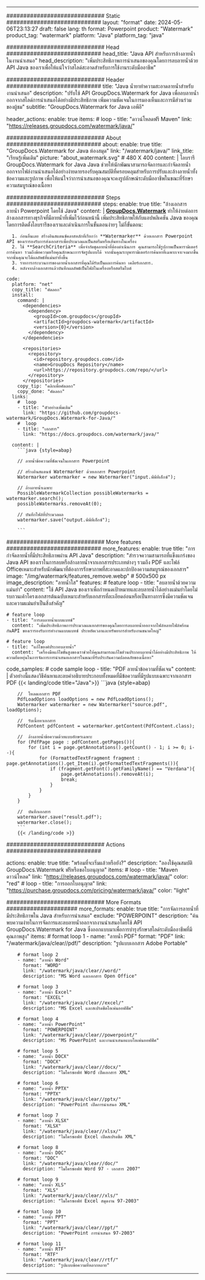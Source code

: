 
---
############################# Static ############################
layout: "format"
date:  2024-05-06T23:13:27
draft: false
lang: th
format: Powerpoint
product: "Watermark"
product_tag: "watermark"
platform: "Java"
platform_tag: "java"

############################# Head ############################
head_title: "Java API สำหรับการล้างลายน้ำในงานนำเสนอ"
head_description: "เพิ่มประสิทธิภาพการนำเสนอของคุณโดยการลบลายน้ำด้วย API Java ของเราเพื่อให้แน่ใจว่าสไลด์สะอาดสำหรับการใช้งานระดับมืออาชีพ"

############################# Header ############################
title: "Java น้ำยาทำความสะอาดลายน้ำสำหรับงานนำเสนอ" 
description: "ปรับใช้ API GroupDocs.Watermark for Java เพื่อลบลายน้ำออกจากสไลด์การนำเสนอได้อย่างมีประสิทธิภาพ เพิ่มความชัดเจนในการมองเห็นและการมีส่วนร่วมของผู้ชม"
subtitle: "GroupDocs.Watermark for Java เอพีอี" 

header_actions:
  enable: true
  items:
    #  loop
    - title: "ดาวน์โหลดฟรี Maven"
      link: "https://releases.groupdocs.com/watermark/java/"
      
############################# About ############################
about:
    enable: true
    title: "GroupDocs.Watermark for Java ห้องสมุด"
    link: "/watermark/java/"
    link_title: "เรียนรู้เพิ่มเติม"
    picture: "about_watermark.svg" # 480 X 400
    content: |
       ไลบรารี GroupDocs.Watermark for Java Java ช่วยให้นักพัฒนาสามารถจัดการและกำจัดลายน้ำออกจากไฟล์งานนำเสนอได้อย่างง่ายดายรองรับคุณสมบัติที่ครอบคลุมสำหรับการปรับและล้างลายน้ำทั้งข้อความและรูปภาพ เพื่อให้แน่ใจว่าการนำเสนอของคุณจะคงรูปลักษณ์ระดับมืออาชีพในขณะที่รักษาความสมบูรณ์ของเนื้อหา

############################# Steps ############################
steps:
    enable: true
    title: "ล้างเอกสารลายน้ำ Powerpoint โดยใช้ Java"
    content: |
      **[GroupDocs.Watermark](https://products.groupdocs.com/watermark/java/)** ทำให้ง่ายต่อการล้างเอกสารทางธุรกิจที่มีลายน้ำที่เพิ่มไว้ก่อนหน้านี้ เพิ่มประสิทธิภาพให้กับแอปพลิเคชัน Java ของคุณโดยการติดตั้งไลบรารีของเราและดำเนินการในขั้นตอนง่ายๆ ไม่กี่ขั้นตอน:
      
      1. ก่อนอื่นเลย สร้างอินสแตนซ์คลาสหลักที่เรียกว่า **Watermarker** ด้วยเอกสาร Powerpoint API ของเรารองรับการส่งเอกสารเพื่อประมวลผลเป็นสตรีมหรือเส้นทางในเครื่อง
      2. ใช้ **SearchCriteria** เพื่อจำกัดชุดลายน้ำที่ต้องดำเนินการ คุณสามารถใช้รูปภาพเป็นพารามิเตอร์การค้นหา รวมถึงข้อความหรือคุณลักษณะการจัดรูปแบบได้ จากนั้นคุณระบุพารามิเตอร์การค้นหาที่เฉพาะเจาะจงมากขึ้น จากนั้นคุณจะได้ผลลัพธ์ที่แม่นยำยิ่งขึ้น
      3. รายการกระบวนการของลายน้ำเอกสารที่คุณได้รับเป็นผลการค้นหา เคลียร์เอกสาร.
      4. หลังจากล้างเอกสารแล้วบันทึกผลลัพธ์เป็นไฟล์ในเครื่องหรือสตรีมไบต์
   
    code:
      platform: "net"
      copy_title: "คัดลอก"
      install:
        command: |
          <dependencies>
            <dependency>
              <groupId>com.groupdocs</groupId>
              <artifactId>groupdocs-watermark</artifactId>
              <version>{0}</version>
            </dependency>
          </dependencies>

          <repositories>
            <repository>
              <id>repository.groupdocs.com</id>
              <name>GroupDocs Repository</name>
              <url>https://repository.groupdocs.com/repo/</url>
            </repository>
          </repositories>
        copy_tip: "คลิกเพื่อคัดลอก"
        copy_done: "คัดลอก"
      links:
        #  loop
        - title: "ตัวอย่างเพิ่มเติม"
          link: "https://github.com/groupdocs-watermark/GroupDocs.Watermark-for-Java/"
        #  loop
        - title: "เอกสาร"
          link: "https://docs.groupdocs.com/watermark/java/"
          
      content: |
        ```java {style=abap}

        // ลายน้ำข้อความที่ชัดเจนในเอกสาร Powerpoint

        // สร้างอินสแตนซ์ Watermarker ด้วยเอกสาร Powerpoint
        Watermarker watermarker = new Watermarker("input.พีพีทีเอ็กซ์");
        
        // ล้างลายน้ำเฉพาะ
        PossibleWatermarkCollection possibleWatermarks = watermarker.search();
        possibleWatermarks.removeAt(0);

        // บันทึกไฟล์ที่ประมวลผล
        watermarker.save("output.พีพีทีเอ็กซ์");
        
        ```    
        
############################# More features ############################
more_features:
  enable: true
  title: "การกำจัดลายน้ำที่มีประสิทธิภาพผ่าน API Java"
  description: "สำรวจความสามารถที่แข็งแกร่งของ Java API ของเราในการลบหรือล้างลายน้ำจากเอกสารประเภทต่างๆ รวมถึง PDF และไฟล์ Officeเหมาะสำหรับนักพัฒนาที่ต้องการรักษาภาพที่สะอาดและปกป้องความสมบูรณ์ของเอกสาร"
  image: "/img/watermark/features_remove.webp" # 500x500 px
  image_description: "ลายน้ำใส"
  features:
    # feature loop
    - title: "ลบลายน้ำด้วยความแม่นยำ"
      content: "ใช้ API Java ของเราเพื่อกำหนดเป้าหมายและลบลายน้ำได้อย่างแม่นยำโดยไม่รบกวนเค้าโครงเอกสารต้นฉบับเหมาะสำหรับเอกสารที่ละเอียดอ่อนหรือเป็นทางการซึ่งมีความชัดเจนและความแม่นยำเป็นสิ่งสำคัญ"

    # feature loop
    - title: "การลบลายน้ำแบบแบทช์"
      content: "เพิ่มประสิทธิภาพการประมวลผลเอกสารของคุณโดยการลบลายน้ำออกจากไฟล์หลายไฟล์พร้อมกันAPI ของเรารองรับการทำงานแบบแบทช์ ประหยัดเวลาและทรัพยากรสำหรับงานขนาดใหญ่"

    # feature loop
    - title: "แก้ไของค์ประกอบลายน้ำ"
      content: "เครื่องมือแก้ไขขั้นสูงของเราช่วยให้คุณสามารถแก้ไขส่วนประกอบลายน้ำได้อย่างมีประสิทธิภาพ ให้ความยืดหยุ่นในการจัดการการนำเสนอเอกสารในขณะที่รับประกันความปลอดภัยของเนื้อหา"
      
  code_samples:
    # code sample loop
    - title: "PDF ลายน้ำข้อความที่ชัดเจน"
      content: |
        ตัวอย่างนี้แสดงวิธีค้นหาและลบคำอธิบายประกอบทั้งหมดที่มีข้อความที่มีรูปแบบเฉพาะจากเอกสาร PDF
        {{< landing/code title="Java">}}
        ```java {style=abap}
        
        //  โหลดเอกสาร PDF
        PdfLoadOptions loadOptions = new PdfLoadOptions();
        Watermarker watermarker = new Watermarker("source.pdf", loadOptions);

        //  รับเนื้อหาเอกสาร
        PdfContent pdfContent = watermarker.getContent(PdfContent.class);

        //  ล้างลายน้ำข้อความด้วยแบบอักษรเฉพาะ
        for (PdfPage page : pdfContent.getPages()){
            for (int i = page.getAnnotations().getCount() - 1; i >= 0; i--){
                for (FormattedTextFragment fragment : page.getAnnotations().get_Item(i).getFormattedTextFragments()){
                    if (fragment.getFont().getFamilyName() == "Verdana"){
                        page.getAnnotations().removeAt(i);
                        break;
                    }
                }
            }
        }

        //  บันทึกเอกสาร
        watermarker.save("result.pdf");
        watermarker.close();
        ```
        {{< /landing/code >}}


############################# Actions ############################

actions:
  enable: true
  title: "พร้อมที่จะเริ่มแล้วหรือยัง?"
  description: "ลองใช้คุณสมบัติ GroupDocs.Watermark ฟรีหรือขอใบอนุญาต"
  items:
    #  loop
    - title: "Maven ดาวน์โหลด"
      link: "https://releases.groupdocs.com/watermark/java/"
      color: "red"
        #  loop
    - title: "การออกใบอนุญาต"
      link: "https://purchase.groupdocs.com/pricing/watermark/java/"
      color: "light"


############################# More Formats #####################
more_formats:
    enable: true
    title: "การจัดการลายน้ำที่มีประสิทธิภาพใน Java สำหรับการนำเสนอ"
    exclude: "POWERPOINT"
    description: "ค้นพบความง่ายในการจัดการและลบลายน้ำออกจากงานนำเสนอโดยใช้ API GroupDocs.Watermark for Java ซึ่งออกแบบมาเพื่อการบำรุงรักษาสไลด์ระดับมืออาชีพที่มีคุณภาพสูง"
    items: 
        # format loop 1
        - name: "ลายน้ำ PDF"
          format: "PDF"
          link: "/watermark/java/clear//pdf/"
          description: "รูปแบบเอกสาร Adobe Portable"

        # format loop 2
        - name: "ลายน้ำ Word"
          format: "WORD"
          link: "/watermark/java/clear//word/"
          description: "MS Word และเอกสาร Open Office"
          
        # format loop 3
        - name: "ลายน้ำ Excel"
          format: "EXCEL"
          link: "/watermark/java/clear//excel/"
          description: "MS Excel และสเปรดชีตโอเพ่นออฟฟิศ"

        # format loop 4
        - name: "ลายน้ำ PowerPoint"
          format: "POWERPOINT"
          link: "/watermark/java/clear//powerpoint/"
          description: "MS PowerPoint และงานนำเสนอแบบโอเพ่นออฟฟิศ"

        # format loop 5
        - name: "ลายน้ำ DOCX"
          format: "DOCX"
          link: "/watermark/java/clear//docx/"
          description: "ไมโครซอฟท์ Word เปิดเอกสาร XML"
          
        # format loop 6
        - name: "ลายน้ำ PPTX"
          format: "PPTX"
          link: "/watermark/java/clear//pptx/"
          description: "PowerPoint เปิดการนำเสนอ XML"
          
        # format loop 7
        - name: "ลายน้ำ XLSX"
          format: "XLSX"
          link: "/watermark/java/clear//xlsx/"
          description: "ไมโครซอฟท์ Excel เปิดสเปรดชีต XML"

        # format loop 8
        - name: "ลายน้ำ DOC"
          format: "DOC"
          link: "/watermark/java/clear//doc/"
          description: "ไมโครซอฟท์ Word 97 - เอกสาร 2007"

        # format loop 9
        - name: "ลายน้ำ XLS"
          format: "XLS"
          link: "/watermark/java/clear//xls/"
          description: "ไมโครซอฟท์ Excel สมุดงาน 97-2003"

        # format loop 10
        - name: "ลายน้ำ PPT"
          format: "PPT"
          link: "/watermark/java/clear//ppt/"
          description: "PowerPoint การนำเสนอ 97-2003"

        # format loop 11
        - name: "ลายน้ำ RTF"
          format: "RTF"
          link: "/watermark/java/clear//rtf/"
          description: "รูปแบบข้อความที่หลากหลาย"

---